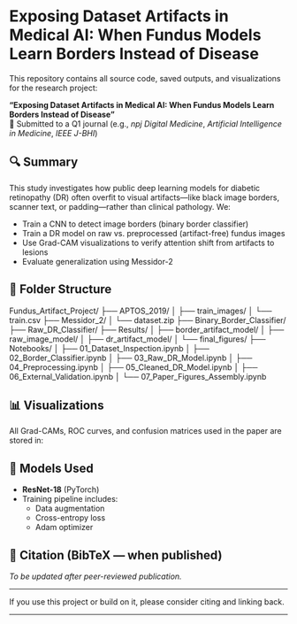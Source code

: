 # Exposing Dataset Artifacts in Medical AI: When Fundus Models Learn Borders Instead of Disease

This repository contains all source code, saved outputs, and visualizations for the research project:

**“Exposing Dataset Artifacts in Medical AI: When Fundus Models Learn Borders Instead of Disease”**  
🔬 Submitted to a Q1 journal (e.g., *npj Digital Medicine*, *Artificial Intelligence in Medicine*, *IEEE J-BHI*)

## 🔍 Summary

This study investigates how public deep learning models for diabetic retinopathy (DR) often overfit to visual artifacts—like black image borders, scanner text, or padding—rather than clinical pathology. We:
- Train a CNN to detect image borders (binary border classifier)
- Train a DR model on raw vs. preprocessed (artifact-free) fundus images
- Use Grad-CAM visualizations to verify attention shift from artifacts to lesions
- Evaluate generalization using Messidor-2

## 📁 Folder Structure

Fundus_Artifact_Project/
├── APTOS_2019/
│ ├── train_images/
│ └── train.csv
├── Messidor_2/
│ └── dataset.zip
├── Binary_Border_Classifier/
├── Raw_DR_Classifier/
├── Results/
│ ├── border_artifact_model/
│ ├── raw_image_model/
│ ├── dr_artifact_model/
│ └── final_figures/
├── Notebooks/
│ ├── 01_Dataset_Inspection.ipynb
│ ├── 02_Border_Classifier.ipynb
│ ├── 03_Raw_DR_Model.ipynb
│ ├── 04_Preprocessing.ipynb
│ ├── 05_Cleaned_DR_Model.ipynb
│ ├── 06_External_Validation.ipynb
│ └── 07_Paper_Figures_Assembly.ipynb


## 📊 Visualizations

All Grad-CAMs, ROC curves, and confusion matrices used in the paper are stored in:

## 🧠 Models Used
- **ResNet-18** (PyTorch)
- Training pipeline includes:
  - Data augmentation
  - Cross-entropy loss
  - Adam optimizer

## 📝 Citation (BibTeX — when published)
*To be updated after peer-reviewed publication.*

---

If you use this project or build on it, please consider citing and linking back.

---

